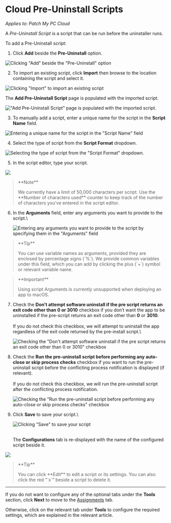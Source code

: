 # Cloud Pre-Uninstall Scripts

_Applies to: Patch My PC Cloud_

A _Pre-Uninstall Script_ is a script that can be run before the uninstaller runs.

To add a Pre-Uninstall script:

1. Click **Add** beside the **Pre-Uninstall** option.

![Clicking "Add" beside the "Pre-Uninstall" option](/_images/image-(2607).png)

2. To import an existing script, click **Import** then browse to the location containing the script and select it.

![Clicking "Import" to import an existing script](/_images/image-(2439).png)

The **Add Pre-Uninstall Script** page is populated with the imported script.

!["Add Pre-Uninstall Script" page is populated with the imported script.](/_images/image-(2440).png)

3. To manually add a script, enter a unique name for the script in the **Script Name** field.

![Entering a unique name for the script in the "Script Name" field](/_images/image-(2441).png)

4. Select the type of script from the **Script Format** dropdown.

![Selecting the type of script from the "Script Format" dropdown.](/_images/image-(2442).png)

5. In the script editor, type your script.

![](/_images/image-(2443).png)

> \*\*Note\*\*
>
> We currently have a limit of 50,000 characters per script. Use the \*\*Number of characters used\*\* counter to keep track of the number of characters you’ve entered in the script editor.

6.  In the **Arguments** field, enter any arguments you want to provide to the script.\\

    ![Entering any arguments you want to provide to the script by specifying them in the "Arguments" field](/_images/image-(2444).png)

> \*\*Tip\*\*
>
> You can use variable names as arguments, provided they are enclosed by percentage signs (\`%\`). We provide common variables under this field, which you can add by clicking the plus (\`+\`) symbol or relevant variable name.

> \*\*Important\*\*
>
> Using script Arguments is currently unsupported when deploying an app to macOS.

7.  Check the **Don’t attempt software uninstall if the pre script returns an exit code other than 0 or 3010** checkbox if you don’t want the app to be uninstalled if the pre-script returns an exit code other than **0** or **3010**.\
    \
    If you do not check this checkbox, we will attempt to uninstall the app regardless of the exit code returned by the pre-install script.\\

    ![Checking the "Don't attempt software uninstall if the pre script returns an exit code other than 0 or 3010" checkbox](/_images/image-(2445).png)
8.  Check the **Run the pre-uninstall script before performing any auto-close or skip process checks** checkbox if you want to run the pre-uninstall script before the conflicting process notification is displayed (if relevant).\
    \
    If you do not check this checkbox, we will run the pre-uninstall script after the conflicting process notification.

    ![Checking the "Run the pre-uninstall script before performing any auto-close or skip process checks" checkbox](/_images/image-(2446).png)
9.  Click **Save** to save your script.\\

    ![Clicking "Save" to save your script](/_images/image-(2447).png)

    \
    The **Configurations** tab is re-displayed with the name of the configured script beside it.

![](/_images/image-(95).png)

> \*\*Tip\*\*
>
> You can click \*\*Edit\*\* to edit a script or its settings. You can also click the red “\`x\`” beside a script to delete it.

***

If you do not want to configure any of the optional tabs under the **Tools** section, click **Next** to move to the [Assignments](../../cloud-assignments-deployment-tab.md) tab.

Otherwise, click on the relevant tab under **Tools** to configure the required settings, which are explained in the relevant article.